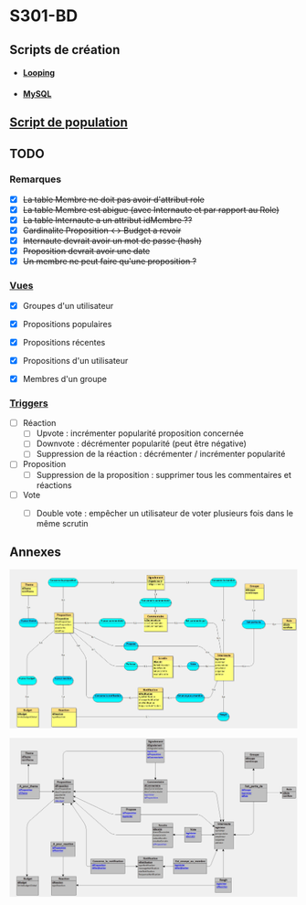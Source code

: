# S301-BD

## Scripts de création

- #### [Looping](./MEA-SR.txt)
- #### [MySQL](./creation.sql)

## [Script de population](./population.sql)

## TODO

### Remarques

- [x] ~~La table Membre ne doit pas avoir d'attribut role~~
- [x] ~~La table Membre est abigue (avec Internaute et par rapport au Role)~~
- [x] ~~La table Internaute a un attribut idMembre ??~~
- [x] ~~Cardinalite Proposition <-> Budget a revoir~~
- [x] ~~Internaute devrait avoir un mot de passe (hash)~~
- [x] ~~Proposition devrait avoir une date~~
- [x] ~~Un membre ne peut faire qu'une proposition ?~~

### [Vues](./vues.sql)

- [x] Groupes d'un utilisateur
- [x] Propositions populaires
- [x] Propositions récentes
- [x] Propositions d'un utilisateur
- [x] Membres d'un groupe


### [Triggers](./triggers.sql)

- [ ] Réaction
  - [ ] Upvote : incrémenter popularité proposition concernée
  - [ ] Downvote : décrémenter popularité (peut être négative)
  - [ ] Suppression de la réaction : décrémenter / incrémenter popularité
- [ ] Proposition
  - [ ] Suppression de la proposition : supprimer tous les commentaires et réactions
- [ ] Vote
  - [ ] Double vote : empêcher un utilisateur de voter plusieurs fois dans le même scrutin


## Annexes

![MCD](./MEA.jpg)

![SR](./SR.jpg)
